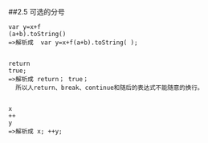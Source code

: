 ##2.5 可选的分号

    var y=x+f
    (a+b).toString()
    =>解析成  var y=x+f(a+b).toString( );


    return
    true;
    =>解析成 return； true；
      所以人return、break、continue和随后的表达式不能随意的换行。


    x
    ++
    y
    =>解析成 x; ++y;
